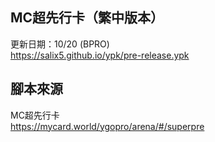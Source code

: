 ## MC超先行卡（繁中版本）
更新日期：10/20 (BPRO)  
<https://salix5.github.io/ypk/pre-release.ypk>


## 腳本來源
MC超先行卡  
<https://mycard.world/ygopro/arena/#/superpre>
